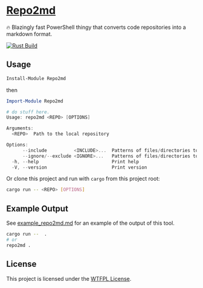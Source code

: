 ﻿
# [Repo2md](https://www.powershellgallery.com/packages/Repo2md)

🔥 Blazingly fast PowerShell thingy that converts code repositories into a markdown format.

[![Rust Build](https://github.com/chadnpc/Repo2md/actions/workflows/Rust.yml/badge.svg)](https://github.com/chadnpc/Repo2md/actions/workflows/Rust.yml)

## Usage

```PowerShell
Install-Module Repo2md
```

then

```PowerShell
Import-Module Repo2md

# do stuff here.
Usage: repo2md <REPO> [OPTIONS]

Arguments:
  <REPO>  Path to the local repository

Options:
      --include          <INCLUDE>...  Patterns of files/directories to include
      --ignore/--exclude <IGNORE>...   Patterns of files/directories to ignore/exclude
  -h, --help                           Print help
  -V, --version                        Print version
```

Or clone this project and run with `cargo` from this project root:

```bash
cargo run -- <REPO> [OPTIONS]
```

## Example Output

See [example_repo2md.md](example_repo2md.md) for an example of the output of this tool.

```sh
cargo run --  .
# or
repo2md .
```

## License

This project is licensed under the [WTFPL License](LICENSE).